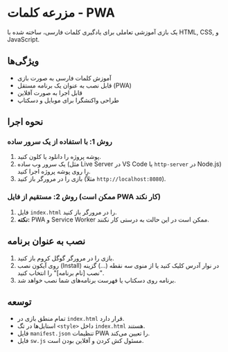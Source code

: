 # مزرعه کلمات - PWA

یک بازی آموزشی تعاملی برای یادگیری کلمات فارسی، ساخته شده با HTML, CSS, و JavaScript.

## ویژگی‌ها

*   آموزش کلمات فارسی به صورت بازی
*   قابل نصب به عنوان یک برنامه مستقل (PWA)
*   قابل اجرا به صورت آفلاین
*   طراحی واکنشگرا برای موبایل و دسکتاپ

## نحوه اجرا

### روش 1: با استفاده از یک سرور ساده

1.  پوشه پروژه را دانلود یا کلون کنید.
2.  یک سرور وب ساده (مثل Live Server در VS Code یا `http-server` در Node.js) را روی پوشه پروژه اجرا کنید.
3.  بازی را در مرورگر باز کنید (مثلاً `http://localhost:8080`).

### روش 2: مستقیم از فایل (ممکن است PWA کار نکند)

1.  فایل `index.html` را در مرورگر باز کنید.
2.  **نکته:** PWA و Service Worker ممکن است در این حالت به درستی کار نکنند.

## نصب به عنوان برنامه

1.  بازی را در مرورگر گوگل کروم باز کنید.
2.  روی آیکون نصب (Install) در نوار آدرس کلیک کنید یا از منوی سه نقطه (...) گزینه "نصب [نام برنامه]" را انتخاب کنید.
3.  برنامه روی دسکتاپ یا فهرست برنامه‌های شما نصب خواهد شد.

## توسعه

*   تمام منطق بازی در `index.html` قرار دارد.
*   استایل‌ها در تگ `<style>` داخل `index.html` هستند.
*   فایل `manifest.json` تنظیمات PWA را تعیین می‌کند.
*   فایل `sw.js` مسئول کش کردن و آفلاین بودن است.
